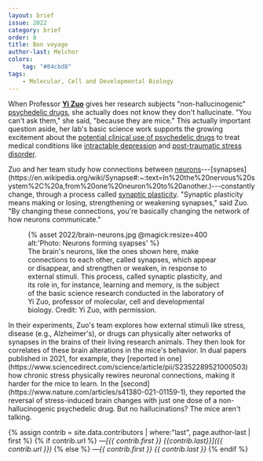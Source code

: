 ```yaml
---
layout: brief
issue: 2022
category: brief
order: 8
title: Bon voyage
author-last: Melchor
colors:
    tag: "#84cbd8"
tags:
    - Molecular, Cell and Developmental Biology
---
```

When Professor [**Yi Zuo**](https://mcd.ucsc.edu/faculty/zuo.html) gives her research subjects "non-hallucinogenic" [psychedelic drugs](https://en.wikipedia.org/wiki/Psychedelic_drug), she actually does not know they don't hallucinate. "You can't ask them," she said, "because they are mice." This actually important question aside, her lab's basic science work supports the growing excitement about the [potential clinical use of psychedelic drugs](https://www.medicalnewstoday.com/articles/psychedelic-therapy) to treat medical conditions like [intractable depression](https://www.nimh.nih.gov/about/director/messages/2019/new-hope-for-treatment-resistant-depression-guessing-right-on-ketamine) and [post-traumatic stress disorder](https://www.science.org/content/article/psychedelic-drug-may-help-treat-ptsd-questions-remain-how-best-use-and-regulate-it).

Zuo and her team study how connections between [neurons](https://en.wikipedia.org/wiki/Neuron#:~:text=A%20neuron%20or%20nerve%20cell,animals%20except%20sponges%20and%20placozoa.)---[synapses](https://en.wikipedia.org/wiki/Synapse#:~:text=In%20the%20nervous%20system%2C%20a,from%20one%20neuron%20to%20another.)---constantly change, through a process called [synaptic plasticity](https://en.wikipedia.org/wiki/Synaptic_plasticity). "Synaptic plasticity means making or losing, strengthening or weakening synapses," said Zuo. "By changing these connections, you're basically changing the network of how neurons communicate."
<figure style="width:400px">
  {% asset 2022/brain-neurons.jpg @magick:resize=400 alt:'Photo: Neurons forming syapses' %}<figcaption markdown="span">The brain's neurons, like the ones shown here, make connections to each other, called synapses, which appear or disappear, and strengthen or weaken, in response to external stimuli. This process, called synaptic plasticity, and its role in, for instance, learning and memory, is the subject of the basic science research conducted in the laboratory of Yi Zuo, professor of molecular, cell and developmental biology. Credit: Yi Zuo, with permission.</figcaption>
</figure>
In their experiments, Zuo's team explores how external stimuli like stress, disease (e.g., Alzheimer's), or drugs can physically alter networks of synapses in the brains of their living research animals. They then look for correlates of these brain alterations in the mice's behavior. In dual papers published in 2021, for example, they [reported in one](https://www.sciencedirect.com/science/article/pii/S2352289521000503) how chronic stress physically rewires neuronal connections, making it harder for the mice to learn. In the [second](https://www.nature.com/articles/s41380-021-01159-1), they reported the reversal of stress-induced brain changes with just one dose of a non-hallucinogenic psychedelic drug. But no hallucinations? The mice aren't talking.

{% assign contrib = site.data.contributors | where:"last", page.author-last | first %}
{% if contrib.url %}
*&mdash;[{{ contrib.first }} {{contrib.last}}]({{ contrib.url }})*
{% else %}
*&mdash;{{ contrib.first }} {{ contrib.last }}*
{% endif %}
